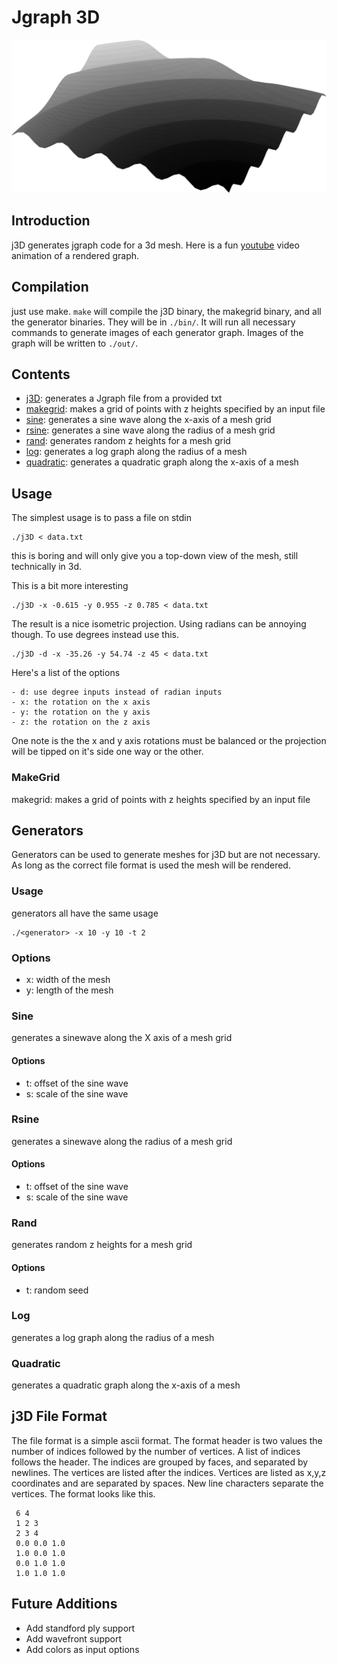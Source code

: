 # Jgraph 3D
![](out/preview.png)
## Introduction
j3D generates jgraph code for a 3d mesh. Here is a fun [youtube](https://youtu.be/R08tyazQmP8) video animation of a rendered graph.

## Compilation
just use make.
`make`
will compile the j3D binary, the makegrid binary, and all the generator binaries. They will be in `./bin/`. It will run all necessary commands to generate images of each generator graph. Images of the graph will be written to `./out/`.

## Contents
- [j3D](#usage): generates a Jgraph file from a provided txt
- [makegrid](#makegrid): makes a grid of points with z heights specified by an input file
- [sine](#sine): generates a sine wave along the x-axis of a mesh grid
- [rsine](#rsine): generates a sine wave along the radius of a mesh grid
- [rand](#rand): generates random z heights for a mesh grid
- [log](#log): generates a log graph along the radius of a mesh
- [quadratic](#quadratic): generates a quadratic graph along the x-axis of a mesh

## Usage

The simplest usage is to pass a file on stdin
```
./j3D < data.txt
```
this is boring and will only give you a top-down view of the mesh, still technically in 3d.

This is a bit more interesting
```
./j3D -x -0.615 -y 0.955 -z 0.785 < data.txt
```
The result is a nice isometric projection. Using radians can be annoying though. To use degrees instead use this.
```
./j3D -d -x -35.26 -y 54.74 -z 45 < data.txt
```

Here's a list of the options
```
- d: use degree inputs instead of radian inputs
- x: the rotation on the x axis
- y: the rotation on the y axis
- z: the rotation on the z axis
```
One note is the the x and y axis rotations must be balanced or the projection will be tipped on it's side one way or the other.

### MakeGrid
makegrid: makes a grid of points with z heights specified by an input file

## Generators
Generators can be used to generate meshes for j3D but are not necessary. As long as the correct file format is used the mesh will be rendered.

### Usage
generators all have the same usage
```
./<generator> -x 10 -y 10 -t 2
```

### Options
- x: width of the mesh
- y: length of the mesh

### Sine
generates a sinewave along the X axis of a mesh grid
#### Options
- t: offset of the sine wave
- s: scale of the sine wave

### Rsine
generates a sinewave along the radius of a mesh grid
#### Options
- t: offset of the sine wave
- s: scale of the sine wave

### Rand
generates random z heights for a mesh grid
#### Options
- t: random seed

### Log
generates a log graph along the radius of a mesh
 
### Quadratic
generates a quadratic graph along the x-axis of a mesh
  
## j3D File Format
The file format is a simple ascii format. The format header is two values the number of indices followed by the number of vertices. A list of indices follows the header. The indices are grouped by faces, and separated by newlines. The vertices are listed after the indices. Vertices are listed as x,y,z coordinates and are separated by spaces. New line characters separate the vertices. The format looks like this.
```
 6 4
 1 2 3
 2 3 4
 0.0 0.0 1.0
 1.0 0.0 1.0
 0.0 1.0 1.0
 1.0 1.0 1.0
```


## Future Additions

- Add standford ply support
- Add wavefront support
- Add colors as input options

